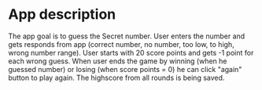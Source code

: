 # App description
The app goal is to guess the Secret number.
User enters the number and gets responds from app (correct number, no number, too low, to high, wrong number range).
User starts with 20 score points and gets -1 point for each wrong guess.
When user ends the game by winning (when he guessed number) or losing (when score points = 0) he can click "again" button to play again.
The highscore from all rounds is being saved.

